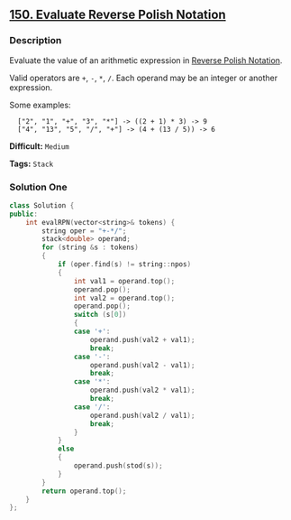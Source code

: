 ## [150. Evaluate Reverse Polish Notation](https://leetcode.com/problems/evaluate-reverse-polish-notation/description/)

### Description

Evaluate the value of an arithmetic expression in [Reverse Polish Notation](http://en.wikipedia.org/wiki/Reverse_Polish_notation).

Valid operators are `+`, `-`, `*`, `/`. Each operand may be an integer or another expression.

Some examples:

```
  ["2", "1", "+", "3", "*"] -> ((2 + 1) * 3) -> 9
  ["4", "13", "5", "/", "+"] -> (4 + (13 / 5)) -> 6
```

**Difficult:** `Medium`

**Tags:** `Stack`

### Solution One

```c++
class Solution {
public:
    int evalRPN(vector<string>& tokens) {
        string oper = "+-*/";
        stack<double> operand;
        for (string &s : tokens)
        {
            if (oper.find(s) != string::npos)
            {
                int val1 = operand.top();
                operand.pop();
                int val2 = operand.top();
                operand.pop();
                switch (s[0])
                {
                case '+':
                    operand.push(val2 + val1);
                    break;
                case '-':
                    operand.push(val2 - val1);
                    break;
                case '*':
                    operand.push(val2 * val1);
                    break;
                case '/':
                    operand.push(val2 / val1);
                    break;
                }
            }
            else
            {
                operand.push(stod(s));
            }
        }
        return operand.top();
    }
};
```
